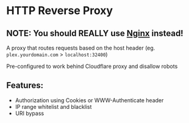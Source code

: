 # HTTP Reverse Proxy

## NOTE: You should REALLY use [Nginx](https://www.nginx.com) instead!

A proxy that routes requests based on the host header (eg. `plex.yourdomain.com` > `localhost:32400`)

Pre-configured to work behind Cloudflare proxy and disallow robots

## Features:
* Authorization using Cookies or WWW-Authenticate header
* IP range whitelist and blacklist
* URI bypass